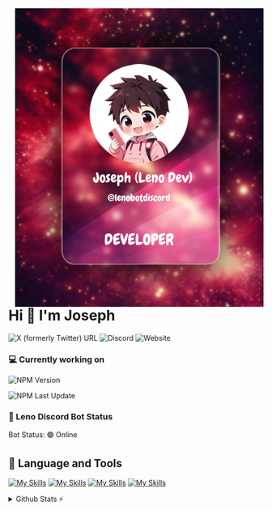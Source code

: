 <img src='./asset/Developercard.png' align="right" height="590em">
<h1 align="left">Hi 👋 I'm Joseph</h1>


![X (formerly Twitter) URL](https://img.shields.io/twitter/url?url=https%3A%2F%2Fx.com%2Flenobotdiscord&style=flat&logo=X&logoColor=FFC7E1&label=lenobotdiscord&color=FFC7E1)
![Discord](https://img.shields.io/discord/1298533911869128725?logo=Discord&logoColor=FFC7E1&label=Leno%20Support&color=FFC7E1&link=https%3A%2F%2Fdiscord.gg%2FPNpVAp2vwP)
![Website](https://img.shields.io/website?url=https%3A%2F%2Flenobot.xyz&up_message=up&down_message=down&down_color=%23FF0000&style=flat&label=Leno%20Site&link=https%3A%2F%2Flenobot.xyz)

### 💻 Currently working on
![NPM Version](https://img.shields.io/npm/v/lenopackage?logo=npm&label=npm%20lenopackage&color=FFC7E1)

![NPM Last Update](https://img.shields.io/npm/last-update/lenopackage?logo=npm&logoColor=FFC7E1&link=https%3A%2F%2Fwww.npmjs.com%2Fpackage%2Flenopackage)



### 🤖 Leno Discord Bot Status
Bot Status: 🟢 Online

## 🔨 Language and Tools
[![My Skills](https://skillicons.dev/icons?i=js,html,css,nodejs)](https://skillicons.dev)
[![My Skills](https://skillicons.dev/icons?i=dotnet,discord,express,mongodb)](https://skillicons.dev)
[![My Skills](https://skillicons.dev/icons?i=git,github,md,npm)](https://skillicons.dev)
[![My Skills](https://skillicons.dev/icons?i=php,ps,vscode,wordpress)](https://skillicons.dev)
 
 <details>
  <summary>Github Stats ⚡</summary>
  
  <a href="#">![Github stats](https://github-readme-stats.vercel.app/api?username=lenojoseph&theme=transparent&count_private=true&hide_border=true&line_height=20)</a>
  <a href="#">![Top Langs](https://github-readme-stats.vercel.app/api/top-langs/?username=lenojoseph&layout=compact&theme=transparent&count_private=true&hide_border=true)</a>
</details>

